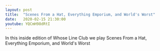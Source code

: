 ```yaml
---
layout: post
title:  "Scenes From a Hat, Everything Emporium, and World's Worst"
date:   2020-02-15 21:30:00
youtube: YQCmH98dRtI
---
```


In this inside edition of Whose Line Club we play Scenes From a Hat, Everything Emporium, and World's Worst